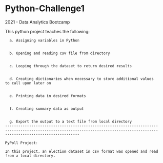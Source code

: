 # Python-Challenge1


2021 - Data Analytics Bootcamp


This python project teaches the following:


      a. Assigning variables in Python
  
  
      b. Opening and reading csv file from directory
  
  
      c. Looping through the dataset to return desired results
  
  
      d. Creating dictionaries when necessary to store additional values to call upon later on
  
  
      e. Printing data in desired formats 
  
  
      f. Creating summary data as output
  
  
      g. Export the output to a text file from local directory
    ------------------------------------------------------------------------------------------------------------------------------------------------------------------------------
    
    PyPoll Project:
    
    In this project, an election dataset in csv format was opened and read from a local directory. 

